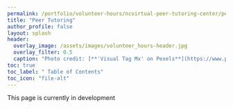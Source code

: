 ```yaml
---
permalink: /portfolio/volunteer-hours/ncvirtual-peer-tutoring-center/peer-tutoring/
title: "Peer Tutoring"
author_profile: false
layout: splash
header:
  overlay_image: /assets/images/volunteer_hours-header.jpg 
  overlay_filter: 0.5
  caption: "Photo credit: [**'Visual Tag Mx' on Pexels**](https://www.pexels.com/photo/top-view-photo-of-3-men-in-front-of-laptop-2566581/)"
toc: true
toc_label: " Table of Contents"
toc_icon: "file-alt"
---
```


<a class="btn btn--warning btn--large align-center">This page is currently in development</a>